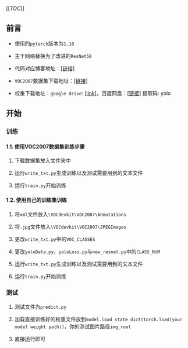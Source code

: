 [[_TOC_]]

## 前言

* 使用的`pytorch`版本为`1.10`

* 主干网络替换为了改进的`ResNet50`

* 代码对应博客地址：[[链接]](https://blog.csdn.net/qq_38683460/article/details/129578355?spm=1001.2014.3001.5501)

* `VOC2007`数据集下载地址：[[链接]](http://host.robots.ox.ac.uk/pascal/VOC/voc2012/VOCtrainval_11-May-2012.tar)

* 权重下载地址：`google drive`: [[link]](https://drive.google.com/file/d/1hdtk2rnp2BFIQQDhXZpM8IDBS3eUqeby/view?usp=sharing)，百度网盘：[[链接]](https://pan.baidu.com/s/1EHoic_cfUyrNmsoyUaM6EA) 提取码: yolo 


## 开始
### 训练

#### 1.1. 使用VOC2007数据集训练步骤

1. 下载数据集放入文件夹中

2. 运行`write_txt.py`生成训练以及测试需要用到的文本文件

3. 运行`train.py`开始训练

#### 1.2. 使用自己的训练集训练

1. 将`xml`文件放入`\VOCdevkit\VOC2007\Annotations`

2. 将`.jpg`文件放入`\VOCdevkit\VOC2007\JPEGImages`

3. 更改`write_txt.py`中的`VOC_CLASSES`

4. 更改`yoloData.py`，`yoloLoss.py`与`new_resnet.py`中的`CLASS_NUM`

5. 运行`write_txt.py`生成训练以及测试需要用到的文本文件

6. 运行`train.py`开始训练


### 测试

1. 测试文件为`predict.py`

2. 加载直接训练好的权重文件放到`model.load_state_dict(torch.load(your model weight path))`，你的测试图片路径`img_root`

3. 直接运行即可
